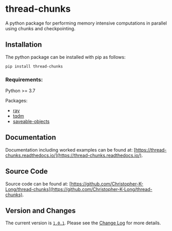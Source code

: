 # thread-chunks
A python package for performing memory intensive computations in parallel using chunks and checkpointing.

## Installation

The python package can be installed with pip as follows:
```bash
pip install thread-chunks
```

### Requirements:

Python >= 3.7

Packages:

- [ray](https://www.ray.io/)
- [tqdm](https://tqdm.github.io/)
- [saveable-objects](https://saveable-objects.readthedocs.io/)

## Documentation

Documentation including worked examples can be found at: [https://thread-chunks.readthedocs.io/](https://thread-chunks.readthedocs.io/).

## Source Code

Source code can be found at: [https://github.com/Christopher-K-Long/thread-chunks](https://github.com/Christopher-K-Long/thread-chunks).


## Version and Changes

The current version is [`1.0.1`](ChangeLog.md#release-101). Please see the [Change Log](ChangeLog.md) for more
details.